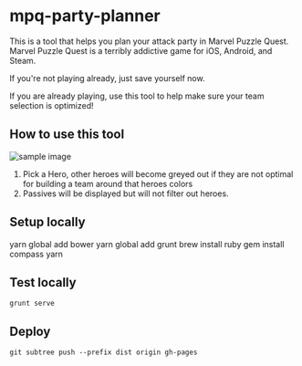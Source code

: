 # mpq-party-planner

This is a tool that helps you plan your attack party in Marvel Puzzle Quest.  Marvel Puzzle Quest is a terribly addictive game for iOS, Android, and Steam.  

If you're not playing already, just save yourself now.

If you are already playing, use this tool to help make sure your team selection is optimized!

## How to use this tool

![sample image](app/images/ScreenShot.png?raw=true)

1. Pick a Hero, other heroes will become greyed out if they are not optimal for building a team around that heroes colors
2. Passives will be displayed but will not filter out heroes.

## Setup locally

   yarn global add bower
   yarn global add grunt
   brew install ruby
   gem install compass
   yarn

## Test locally

    grunt serve

## Deploy

    git subtree push --prefix dist origin gh-pages
